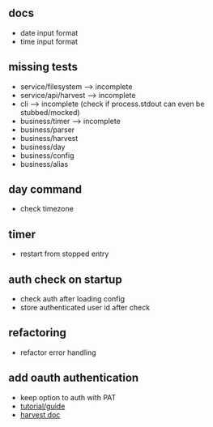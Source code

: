 ## docs

- date input format
- time input format

## missing tests

- service/filesystem --> incomplete
- service/api/harvest --> incomplete
- cli --> incomplete (check if process.stdout can even be stubbed/mocked)
- business/timer --> incomplete
- business/parser
- business/harvest
- business/day
- business/config
- business/alias

## day command

- check timezone

## timer

- restart from stopped entry

## auth check on startup

- check auth after loading config
- store authenticated user id after check

## refactoring

- refactor error handling

## add oauth authentication

- keep option to auth with PAT
- [tutorial/guide](https://thecodebarbarian.com/oauth-in-nodejs-cli-apps.html)
- [harvest doc](https://help.getharvest.com/api-v2/authentication-api/authentication/authentication/#for-client-side-applications)
